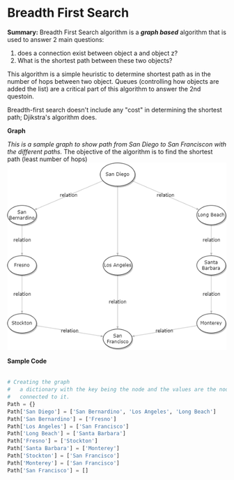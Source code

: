 # Breadth First Search

**Summary:**
Breadth First Search algorithm is a **_graph based_** algorithm that is used to answer 2 main questions:
1. does a connection exist between object a and object z?
2. What is the shortest path between these two objects?

This algorithm is a simple heuristic to determine shortest path as in the number of hops between two object.  Queues (controlling how objects are added the list) are a critical part of this algorithm to answer the 2nd questoin.

Breadth-first search doesn't include any "cost" in determining the shortest path; Djikstra's algorithm does.

**Graph**

_This is a sample graph to show path from San Diego to San Franciscon with the different paths._  The objective of the algorithm is to find the shortest path (least number of hops)
![alt text][Graph]

[Graph]: BreadthFirstSearch.png "Sample Graph"

**Sample Code**

```python

# Creating the graph 
#   a dictionary with the key being the node and the values are the nodes
#   connected to it.
Path = {}
Path['San Diego'] = ['San Bernardino', 'Los Angeles', 'Long Beach']
Path['San Bernardino'] = ['Fresno']
Path['Los Angeles'] = ['San Francisco']
Path['Long Beach'] = ['Santa Barbara']
Path['Fresno'] = ['Stockton']
Path['Santa Barbara'] = ['Monterey']
Path['Stockton'] = ['San Francisco']
Path['Monterey'] = ['San Francisco']
Path['San Francisco'] = []
